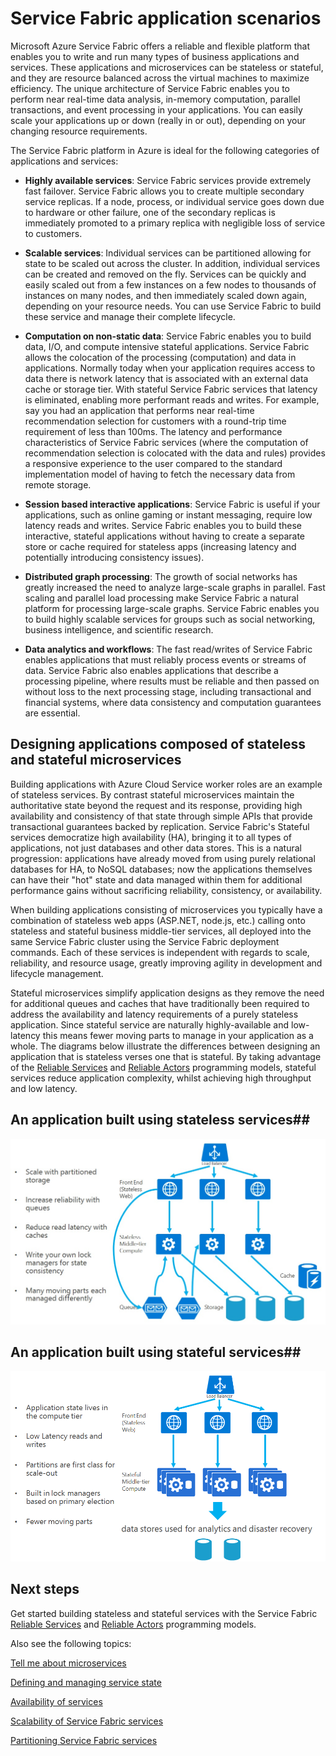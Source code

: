 <properties 
   pageTitle="Application Scenarios and Design | Microsoft Azure" 
   description="Overview of categories of cloud applications in Service Fabric. Discusses application design using stateful and stateless services."
   services="service-fabric" 
   documentationCenter=".net" 
   authors="msfussell" 
   manager="timlt" 
   editor=""/>

<tags
   ms.service="service-fabric"
   ms.devlang="dotnet"
   ms.topic="article"
   ms.tgt_pltfrm="NA"
   ms.workload="NA" 
   ms.date="11/30/2015"
   ms.author="mfussell"/>

# Service Fabric application scenarios

Microsoft Azure Service Fabric offers a reliable and flexible platform that enables you to write and run many types of business applications and services. These applications and microservices can be stateless or stateful, and they are resource balanced across the virtual machines to maximize efficiency. The unique architecture of Service Fabric enables you to perform near real-time data analysis, in-memory computation, parallel transactions, and event processing in your applications. You can easily scale your applications up or down (really in or out), depending on your changing resource requirements. 

The Service Fabric platform in Azure is ideal for the following categories of applications and services:

- **Highly available services**: Service Fabric services provide extremely fast failover. Service Fabric allows you to create multiple secondary service replicas. If a node, process, or individual service goes down due to hardware or other failure, one of the secondary replicas is immediately promoted to a primary replica with negligible loss of service to customers. 

- **Scalable services**: Individual services can be partitioned allowing for state to be scaled out across the cluster. In addition, individual services can be created and removed on the fly. Services can be quickly and easily scaled out from a few instances on a few nodes to thousands of instances on many nodes, and then immediately scaled down again, depending on your resource needs. You can use Service Fabric to build these service and manage their complete lifecycle.
 
- **Computation on non-static data**: Service Fabric enables you to build data, I/O, and compute intensive stateful applications. Service Fabric allows the colocation of the processing (computation) and data in applications. Normally today when your application requires access to data there is network latency that is associated with an external data cache or storage tier. With stateful Service Fabric services that latency is eliminated, enabling more performant reads and writes. For example, say you had an application that performs near real-time recommendation selection for customers with a round-trip time requirement of less than 100ms. The latency and performance characteristics of Service Fabric services (where the computation of recommendation selection is colocated with the data and rules) provides a responsive experience to the user compared to the standard implementation model of having to fetch the necessary data from remote storage.  
 
- **Session based interactive applications**: Service Fabric is useful if your applications, such as online gaming or instant messaging, require low latency reads and writes. Service Fabric enables you to build these interactive, stateful applications without having to create a separate store or cache required for stateless apps (increasing latency and potentially introducing consistency issues).
 
- **Distributed graph processing**: The growth of social networks has greatly increased the need to analyze large-scale graphs in parallel. Fast scaling and parallel load processing make Service Fabric a natural platform for processing large-scale graphs. Service Fabric enables you to build highly scalable services for groups such as social networking, business intelligence, and scientific research.
 
- **Data analytics and workflows**: The fast read/writes of Service Fabric enables applications that must reliably process events or streams of data. Service Fabric also enables applications that describe a processing pipeline, where results must be reliable and then passed on without loss to the next processing stage, including transactional and financial systems, where data consistency and computation guarantees are essential. 

## Designing applications composed of stateless and stateful microservices
Building applications with Azure Cloud Service worker roles are an example of stateless services. By contrast stateful microservices maintain the authoritative state beyond the request and its response, providing high availability and consistency of that state through simple APIs that provide transactional guarantees backed by replication. Service Fabric's Stateful services democratize high availability (HA), bringing it to all types of applications, not just databases and other data stores. This is a natural progression: applications have already moved from using purely relational databases for HA, to NoSQL databases; now the applications themselves can have their "hot" state and data managed within them for additional performance gains without sacrificing reliability, consistency, or availability.

When building applications consisting of microservices you typically have a combination of stateless web apps (ASP.NET, node.js, etc.) calling onto stateless and stateful business middle-tier services, all deployed into the same Service Fabric cluster using the Service Fabric deployment commands. Each of these services is independent with regards to scale, reliability, and resource usage, greatly improving agility in development and lifecycle management.
  
Stateful microservices simplify application designs as they remove the need for additional queues and caches that have traditionally been required to address the availability and latency requirements of a purely stateless application. Since stateful service are naturally highly-available and low-latency this means fewer moving parts to manage in your application as a whole. The diagrams below illustrate the differences between designing an application that is stateless verses one that is stateful. By taking advantage of the [Reliable Services](service-fabric-reliable-services-introduction.md) and [Reliable Actors](service-fabric-reliable-actors-introduction.md) programming models, stateful services reduce application complexity, whilst achieving high throughput and low latency.

## An application built using stateless services##
![Application using Stateless Service][Image1]

## An application built using stateful services##
![Application using Stateless Service][Image2]

<!--Every topic should have next steps and links to the next logical set of content to keep the customer engaged-->
## Next steps


Get started building stateless and stateful services with the Service Fabric 
[Reliable Services](service-fabric-reliable-services-quick-start.md) and [Reliable Actors](service-fabric-reliable-actors-get-started.md) programming models.

Also see the following topics:

[Tell me about microservices](service-fabric-overview-microservices.md)

[Defining and managing service state](service-fabric-concepts-state.md)

[Availability of services](service-fabric-availability-services.md)

[Scalability of Service Fabric services](service-fabric-concepts-scalability.md)

[Partitioning Service Fabric services](service-fabric-concepts-partitioning.md)

[Image1]: media/service-fabric-application-scenarios/AppwithStatelessServices.jpg
[Image2]: media/service-fabric-application-scenarios/AppwithStatefulServices.jpg
 
 
